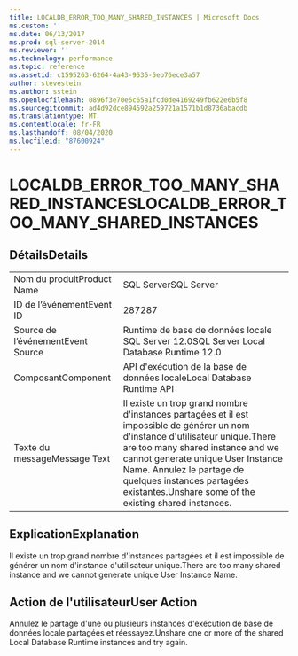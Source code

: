 ```yaml
---
title: LOCALDB_ERROR_TOO_MANY_SHARED_INSTANCES | Microsoft Docs
ms.custom: ''
ms.date: 06/13/2017
ms.prod: sql-server-2014
ms.reviewer: ''
ms.technology: performance
ms.topic: reference
ms.assetid: c1595263-6264-4a43-9535-5eb76ece3a57
author: stevestein
ms.author: sstein
ms.openlocfilehash: 0896f3e70e6c65a1fcd0de4169249fb622e6b5f8
ms.sourcegitcommit: ad4d92dce894592a259721a1571b1d8736abacdb
ms.translationtype: MT
ms.contentlocale: fr-FR
ms.lasthandoff: 08/04/2020
ms.locfileid: "87600924"
---
```

# <a name="localdb_error_too_many_shared_instances"></a><span data-ttu-id="26eea-102">LOCALDB_ERROR_TOO_MANY_SHARED_INSTANCES</span><span class="sxs-lookup"><span data-stu-id="26eea-102">LOCALDB_ERROR_TOO_MANY_SHARED_INSTANCES</span></span>
    
## <a name="details"></a><span data-ttu-id="26eea-103">Détails</span><span class="sxs-lookup"><span data-stu-id="26eea-103">Details</span></span>  
  
|||  
|-|-|  
|<span data-ttu-id="26eea-104">Nom du produit</span><span class="sxs-lookup"><span data-stu-id="26eea-104">Product Name</span></span>|<span data-ttu-id="26eea-105">SQL Server</span><span class="sxs-lookup"><span data-stu-id="26eea-105">SQL Server</span></span>|  
|<span data-ttu-id="26eea-106">ID de l’événement</span><span class="sxs-lookup"><span data-stu-id="26eea-106">Event ID</span></span>|<span data-ttu-id="26eea-107">287</span><span class="sxs-lookup"><span data-stu-id="26eea-107">287</span></span>|  
|<span data-ttu-id="26eea-108">Source de l’événement</span><span class="sxs-lookup"><span data-stu-id="26eea-108">Event Source</span></span>|<span data-ttu-id="26eea-109">Runtime de base de données locale SQL Server 12.0</span><span class="sxs-lookup"><span data-stu-id="26eea-109">SQL Server Local Database Runtime 12.0</span></span>|  
|<span data-ttu-id="26eea-110">Composant</span><span class="sxs-lookup"><span data-stu-id="26eea-110">Component</span></span>|<span data-ttu-id="26eea-111">API d'exécution de la base de données locale</span><span class="sxs-lookup"><span data-stu-id="26eea-111">Local Database Runtime API</span></span>|  
|<span data-ttu-id="26eea-112">Texte du message</span><span class="sxs-lookup"><span data-stu-id="26eea-112">Message Text</span></span>|<span data-ttu-id="26eea-113">Il existe un trop grand nombre d'instances partagées et il est impossible de générer un nom d'instance d'utilisateur unique.</span><span class="sxs-lookup"><span data-stu-id="26eea-113">There are too many shared instance and we cannot generate unique User Instance Name.</span></span> <span data-ttu-id="26eea-114">Annulez le partage de quelques instances partagées existantes.</span><span class="sxs-lookup"><span data-stu-id="26eea-114">Unshare some of the existing shared instances.</span></span>|  
  
## <a name="explanation"></a><span data-ttu-id="26eea-115">Explication</span><span class="sxs-lookup"><span data-stu-id="26eea-115">Explanation</span></span>  
 <span data-ttu-id="26eea-116">Il existe un trop grand nombre d'instances partagées et il est impossible de générer un nom d'instance d'utilisateur unique.</span><span class="sxs-lookup"><span data-stu-id="26eea-116">There are too many shared instance and we cannot generate unique User Instance Name.</span></span>  
  
## <a name="user-action"></a><span data-ttu-id="26eea-117">Action de l'utilisateur</span><span class="sxs-lookup"><span data-stu-id="26eea-117">User Action</span></span>  
 <span data-ttu-id="26eea-118">Annulez le partage d'une ou plusieurs instances d'exécution de base de données locale partagées et réessayez.</span><span class="sxs-lookup"><span data-stu-id="26eea-118">Unshare one or more of the shared Local Database Runtime instances and try again.</span></span>  
  
  
